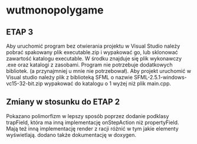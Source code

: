 # wutmonopolygame


ETAP 3
-----------------------------

Aby uruchomić program bez otwierania projektu w Visual Studio należy pobrać spakowany plik executable.zip i wypakować go, lub sklonować zawartość katalogu executable. W środku znajduje się plik wykonawczy .exe oraz katalogi z zasobami. Program nie potrzebuje dodatkowych bibliotek. (a przynajmniej u mnie nie potrzebował).
Aby projekt uruchomić w Visual studio należy plik z biblioteką SFML o nazwie SFML-2.5.1-windows-vc15-32-bit.zip wypakować do katalogu o 1 wyżej niż plik main.cpp.

Zmiany w stosunku do ETAP 2
---------------------------
Pokazano polimorfizm w lepszy sposób poprzez dodanie podklasy trapField, która ma inną implementację onStepAction niż propertyField. Mają też inną implementację render
z racji różnić w tym jakie elementy wyświetlają. dodano także dokumentację w doxygen.
